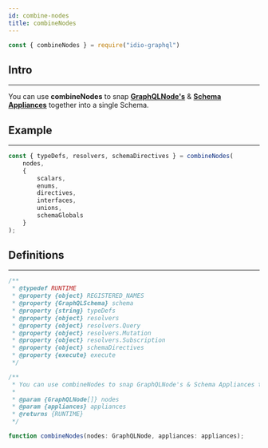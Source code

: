 ```yaml
---
id: combine-nodes
title: combineNodes
---
```


```javascript 
const { combineNodes } = require("idio-graphql")
```

## Intro

---

You can use **combineNodes** to snap [**GraphQLNode's**](graphql-node) & [**Schema Appliances**](schema-appliances) together into a single Schema.

## Example

---

```javascript 
const { typeDefs, resolvers, schemaDirectives } = combineNodes(
    nodes,
    {
        scalars,
        enums,
        directives,
        interfaces,
        unions,
        schemaGlobals
    }
);
```

## Definitions

---

```javascript
/**
 * @typedef RUNTIME
 * @property {object} REGISTERED_NAMES
 * @property {GraphQLSchema} schema
 * @property {string} typeDefs
 * @property {object} resolvers
 * @property {object} resolvers.Query
 * @property {object} resolvers.Mutation
 * @property {object} resolvers.Subscription
 * @property {object} schemaDirectives
 * @property {execute} execute
 */

/**
 * You can use combineNodes to snap GraphQLNode's & Schema Appliances together into a single Schema.
 *
 * @param {GraphQLNode[]} nodes
 * @param {appliances} appliances
 * @returns {RUNTIME}
 */
```

```javascript
function combineNodes(nodes: GraphQLNode, appliances: appliances);
```